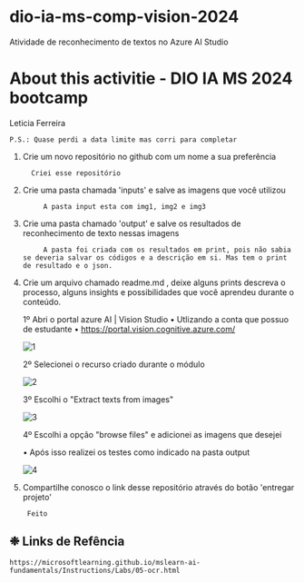 # dio-ia-ms-comp-vision-2024
Atividade de reconhecimento de textos no Azure AI Studio 


# About this activitie - DIO IA MS 2024 bootcamp



  Leticia Ferreira

    P.S.: Quase perdi a data limite mas corri para completar
    
    

   1. Crie um novo repositório no github com um nome a sua preferência
            
            Criei esse repositório
      
2. Crie uma pasta chamada 'inputs' e salve as imagens que você utilizou 
            
            A pasta input esta com img1, img2 e img3

3. Crie uma pasta chamado 'output' e salve os resultados de reconhecimento de texto nessas imagens

            A pasta foi criada com os resultados em print, pois não sabia se deveria salvar os códigos e a descrição em si. Mas tem o print de resultado e o json.

4. Crie um arquivo chamado readme.md , deixe alguns prints descreva o processo, alguns insights e possibilidades que você aprendeu durante o conteúdo.

    1º Abri o portal azure AI | Vision Studio
     • Utlizando a conta que possuo de estudante 
     • https://portal.vision.cognitive.azure.com/

      ![1](https://github.com/Leticia7/dio-ia-ms-comp-vision-2024/assets/65042673/bf3216db-c7b6-4cce-a54e-92bb5ba08d1f)



    2º Selecionei o recurso criado durante o módulo

      ![2](https://github.com/Leticia7/dio-ia-ms-comp-vision-2024/assets/65042673/720d1a7c-0705-4f3b-8abc-9f06d2d63c1f)


    3º Escolhi o "Extract texts from images"

     ![3](https://github.com/Leticia7/dio-ia-ms-comp-vision-2024/assets/65042673/17828e74-32e9-4fb0-94e6-219b14308455)

          
    4º Escolhi a opção "browse files" e adicionei as imagens que desejei
   
      • Após isso realizei os testes como indicado na pasta output

     ![4](https://github.com/Leticia7/dio-ia-ms-comp-vision-2024/assets/65042673/9eed35ec-1453-4d13-a6b0-1a764fb07e9f)

    
6. Compartilhe conosco o link desse repositório através do botão 'entregar projeto'

        Feito

  ## ❉ Links de Refência
    https://microsoftlearning.github.io/mslearn-ai-fundamentals/Instructions/Labs/05-ocr.html
